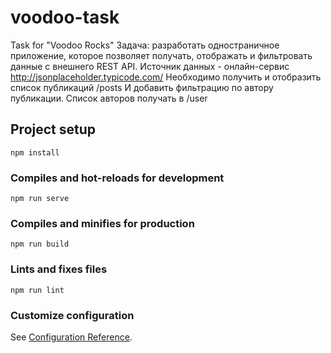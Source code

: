 # voodoo-task

Task for "Voodoo Rocks"
Задача: разработать одностраничное приложение, которое позволяет получать, отображать и фильтровать данные с внешнего REST API.
Источник данных - онлайн-сервис http://jsonplaceholder.typicode.com/
Необходимо получить и отобразить список публикаций /posts
И добавить фильтрацию по автору публикации. Список авторов получать в /user

## Project setup

```
npm install
```

### Compiles and hot-reloads for development

```
npm run serve
```

### Compiles and minifies for production

```
npm run build
```

### Lints and fixes files

```
npm run lint
```

### Customize configuration

See [Configuration Reference](https://cli.vuejs.org/config/).
